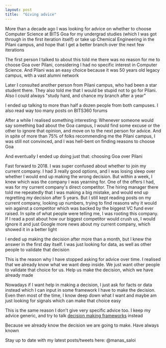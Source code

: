 ```yaml
---
layout: post
title:  "Giving advice"
---
```


More than a decade ago I was looking for advice on whether to choose Computer Science at BITS Goa for my undergrad studies (which I was got through in the first iteration itself) or take up Chemical Engineering in the Pilani campus, and hope that I get a better branch over the next few iterations

The first person I talked to about this told me there was no reason for me to choose Goa over Pilani, considering I had no specific interest in Computer Science. And Pilani was an easy choice because it was 50 years old legacy campus, with a vast alumni network

Later I consulted another person from Pilani campus, who had been a star student there. They also told me that I would be stupid not to go for Pilani. Also I could always "study hard, and chance my branch after a year"

I ended up talking to more than half a dozen people from both campuses. I also read way too many posts on BITS360 forums

After a while I realised something interesting: Whenever someone would say something bad about the Goa campus, I would find some excuse or the other to ignore that opinion, and move on to the next person for advice. And in spite of more than 75% of folks recommending me the Pilani campus, I was still not convinced, and I was hell-bent on finding reasons to choose Goa

And eventually I ended up doing just that: choosing Goa over Pilani


Fast forward to 2018. I was super confused about whether to join my current company. I had 3 really good options, and I was losing sleep over whether I would end up making the wrong decision. But within a week, I knew which was the company I was yearning for. One of the offers I had, was for my current company's direct competitor. The hiring manager there told me repeatedly that I was making a big mistake, and would end up regretting my decision after 5 years. But I still kept reading posts on my current company, looking up numbers, trying to find reasons why it would win against a competitor which was backed by the biggest VC fund ever raised. In spite of what people were telling me, I was rooting this company. If I read a post about how our biggest competitor would crush us, I would ignore it and just Google more news about my current company, which showed it in a better light

I ended up making the decision after more than a month, but I knew the answer in the first day itself. I was just looking for data, as well as other people to validate that decision


This is the reason why I have stopped asking for advice over time. I realised that we already know what we want deep inside. We just want other people to validate that choice for us. Help us make the decision, which we have already made

Nowadays if I want help in making a decision, I just ask for facts or data instead which I can input in some framework I have to make the decision. Even then most of the time, I know deep down what I want and maybe am just looking for signals which can make that choice easy

This is the same reason I don't give very specific advice too. I keep my advice generic, and try to talk [decision making frameworks](https://manassaloi.com/2019/02/23/how-to-make-big-decisions.html) instead  

Because we already know the decision we are going to make. Have always known


Stay up to date with my latest posts/tweets here: @manas_saloi
